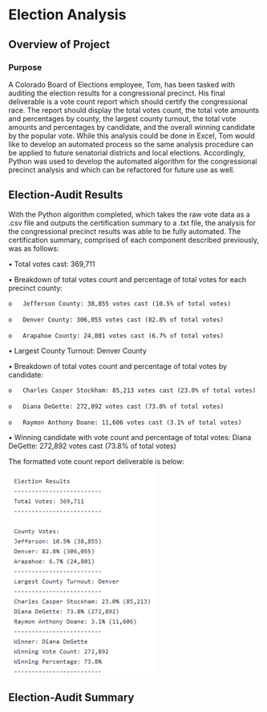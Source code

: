 # Election Analysis

## Overview of Project

### Purpose

A Colorado Board of Elections employee, Tom, has been tasked with auditing the election results for a congressional precinct. His final deliverable is a vote count report which should certify the congressional race. The report should display the total votes count, the total vote amounts and percentages by county, the largest county turnout, the total vote amounts and percentages by candidate, and the overall winning candidate by the popular vote. While this analysis could be done in Excel, Tom would like to develop an automated process so the same analysis procedure can be applied to future senatorial districts and local elections. Accordingly, Python was used to develop the automated algorithm for the congressional precinct analysis and which can be refactored for future use as well.

## Election-Audit Results

With the Python algorithm completed, which takes the raw vote data as a .csv file and outputs the certification summary to a .txt file, the analysis for the congressional precinct results was able to be fully automated. The certification summary, comprised of each component described previously, was as follows:

•	Total votes cast: 369,711

•	Breakdown of total votes count and percentage of total votes for each precinct county:

    o	Jefferson County: 38,855 votes cast (10.5% of total votes)
  
    o	Denver County: 306,055 votes cast (82.8% of total votes)
  
    o	Arapahoe County: 24,801 votes cast (6.7% of total votes)

•	Largest County Turnout: Denver County

•	Breakdown of total votes count and percentage of total votes by candidate:

    o	Charles Casper Stockham: 85,213 votes cast (23.0% of total votes)
    
    o	Diana DeGette: 272,892 votes cast (73.8% of total votes)
    
    o	Raymon Anthony Doane: 11,606 votes cast (3.1% of total votes)

•	Winning candidate with vote count and percentage of total votes: Diana DeGette: 272,892 votes cast (73.8% of total votes)

The formatted vote count report deliverable is below:


<img src = "https://github.com/Jafranco96/Election_Analysis/blob/main/analysis/election_analysis.PNG">


## Election-Audit Summary

